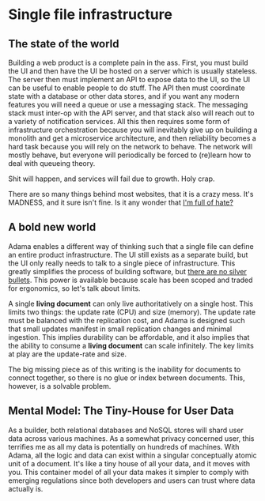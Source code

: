 # Single file infrastructure

The state of the world
----------------------

Building a web product is a complete pain in the ass. First, you must build the UI and then have the UI be hosted on a server which is usually stateless. The server then must implement an API to expose data to the UI, so the UI can be useful to enable people to do stuff. The API then must coordinate state with a database or other data stores, and if you want any modern features you will need a queue or use a messaging stack. The messaging stack must inter-op with the API server, and that stack also will reach out to a variety of notification services. All this then requires some form of infrastructure orchestration because you will inevitably give up on building a monolith and get a microservice architecture, and then reliability becomes a hard task because you will rely on the network to behave. The network will mostly behave, but everyone will periodically be forced to (re)learn how to deal with queueing theory.

Shit will happen, and services will fail due to growth. Holy crap.

There are so many things behind most websites, that it is a crazy mess. It's MADNESS, and it sure isn't fine. Is it any wonder that [I'm full of hate?](http://www.adama-platform.com/2020/04/09/and-so-it-begins.html)

A bold new world
----------------

Adama enables a different way of thinking such that a single file can define an entire product infrastructure. The UI still exists as a separate build, but the UI only really needs to talk to a single piece of infrastructure. This greatly simplifies the process of building software, but [there are no silver bullets](https://en.wikipedia.org/wiki/No_Silver_Bullet). This power is available because scale has been scoped and traded for ergonomics, so let's talk about limits.

A single **living document** can only live authoritatively on a single host. This limits two things: the update rate (CPU) and size (memory). The update rate must be balanced with the replication cost, and Adama is designed such that small updates manifest in small replication changes and minimal ingestion. This implies durability can be affordable, and it also implies that the ability to consume a **living document** can scale infinitely. The key limits at play are the update-rate and size. 

The big missing piece as of this writing is the inability for documents to connect together, so there is no glue or index between documents. This, however, is a solvable problem.

Mental Model: The Tiny-House for User Data
------------------------------------------

As a builder, both relational databases and NoSQL stores will shard user data across various machines. As a somewhat privacy concerned user, this terrifies me as all my data is potentially on hundreds of machines. With Adama, all the logic and data can exist within a singular conceptually atomic unit of a document. It's like a tiny house of all your data, and it moves with you. This container model of all your data makes it simpler to comply with emerging regulations since both developers and users can trust where data actually is.